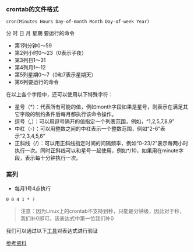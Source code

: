 ### crontab的文件格式

```
cron(Minutes Hours Day-of-month Month Day-of-week Year)
```

分 时 日 月 星期 要运行的命令

- 第1列分钟0～59
- 第2列小时0～23（0表示子夜）
- 第3列日1～31
- 第4列月1～12
- 第5列星期0～7（0和7表示星期天）
- 第6列要运行的命令

在以上各个字段中，还可以使用以下特殊字符：

- 星号（*）：代表所有可能的值，例如month字段如果是星号，则表示在满足其它字段的制约条件后每月都执行该命令操作。
- 逗号（,）：可以用逗号隔开的值指定一个列表范围，例如，“1,2,5,7,8,9”
- 中杠（-）：可以用整数之间的中杠表示一个整数范围，例如“2-6”表示“2,3,4,5,6”
- 正斜线（/）：可以用正斜线指定时间的间隔频率，例如“0-23/2”表示每两小时执行一次。同时正斜线可以和星号一起使用，例如*/10，如果用在minute字段，表示每十分钟执行一次。

### 案列

- 每月1号4点执行

```
0 0 4 1 * ?
```
> 注意：因为Linux上的crontab不支持到秒，只能是分钟级，因此对于秒，我们补0即可。该表达式中第一位我们补0

我们可以通过以下[工具](https://www.bejson.com/othertools/cron/)对表达式进行验证


[参考资料](https://linuxtools-rst.readthedocs.io/zh_CN/latest/tool/crontab.html)



